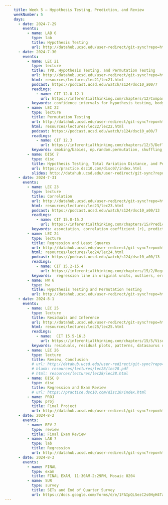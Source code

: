 ```yaml
---
    title: Week 5 – Hypothesis Testing, Prediction, and Review
    weekNumber: 5
    days:
      - date: 2024-7-29
        events: 
          - name: LAB 6 
            type: lab
            title: Hypothesis Testing
            url: http://datahub.ucsd.edu/user-redirect/git-sync?repo=https://github.com/dsc-courses/dsc10-2024-su&subPath=labs/lab06/lab06.ipynb
      - date: 2024-7-30
        events: 
          - name: LEC 21
            type: lecture
            title: TVD, Hypothesis Testing, and Permutation Testing
            url: http://datahub.ucsd.edu/user-redirect/git-sync?repo=https://github.com/dsc-courses/dsc10-2024-su&subPath=lectures/lec21/lec22.ipynb
            html: resources/lectures/lec21/lec21.html
            podcast: https://podcast.ucsd.edu/watch/s124/dsc10_a00/7
            readings: 
              - name: CIT 12.0-12.1
                url: https://inferentialthinking.com/chapters/12/Comparing_Two_Samples.html
            keywords: confidence intervals for hypothesis testing, body temperature, smoking/babies
          - name: LEC 22
            type: lecture
            title: Permutation Testing
            url: http://datahub.ucsd.edu/user-redirect/git-sync?repo=https://github.com/dsc-courses/dsc10-2024-su&subPath=lectures/lec22/lec23.ipynb
            html: resources/lectures/lec22/lec22.html
            podcast: https://podcast.ucsd.edu/watch/s124/dsc10_a00/7
            readings: 
              - name: CIT 12.3
                url: https://inferentialthinking.com/chapters/12/3/Deflategate.html
            keywords: smoking/babies, np.random.permutation, shuffling, Deflategate
          - name: DISC 7
            type: disc
            title: Hypothesis Testing, Total Variation Distance, and Permutation Testing
            url: https://practice.dsc10.com/disc07/index.html
            slides: http://datahub.ucsd.edu/user-redirect/git-sync?repo=https://github.com/dsc-courses/dsc10-2024-su&subPath=discussion/disc07/disc07.ipynb
      - date: 2024-7-31
        events: 
          - name: LEC 23
            type: lecture
            title: Correlation
            url: http://datahub.ucsd.edu/user-redirect/git-sync?repo=https://github.com/dsc-courses/dsc10-2024-su&subPath=lectures/lec23/lec24.ipynb
            html: resources/lectures/lec23/lec23.html
            podcast: https://podcast.ucsd.edu/watch/s124/dsc10_a00/13
            readings:  
              - name: CIT 15.0-15.2
                url: https://inferentialthinking.com/chapters/15/Prediction.html
            keywords: association, correlation coefficient (r), predicting heights, regression line (su)
          - name: LEC 24
            type: lecture
            title: Regression and Least Squares
            url: http://datahub.ucsd.edu/user-redirect/git-sync?repo=https://github.com/dsc-courses/dsc10-2024-su&subPath=lectures/lec24/lec25.ipynb
            html: resources/lectures/lec24/lec24.html
            podcast: https://podcast.ucsd.edu/watch/s124/dsc10_a00/13
            readings: 
              - name: CIT 15.2-15.4
                url: https://inferentialthinking.com/chapters/15/2/Regression_Line.html
            keywords:  regression line in original units, outliers, errors, RMSE, best fit, least squares
          - name: HW 6
            type: hw
            title: Hypothesis Testing and Permutation Testing
            url: http://datahub.ucsd.edu/user-redirect/git-sync?repo=https://github.com/dsc-courses/dsc10-2024-su&subPath=homeworks/hw06/hw06.ipynb
      - date: 2024-8-1
        events: 
          - name: LEC 25
            type: lecture
            title: Residuals and Inference
            url: http://datahub.ucsd.edu/user-redirect/git-sync?repo=https://github.com/dsc-courses/dsc10-2024-su&subPath=lectures/lec25/lec26.ipynb
            html: resources/lectures/lec25/lec25.html
            readings: 
              - name:  CIT 15.5-16.3
                url: https://inferentialthinking.com/chapters/15/5/Visual_Diagnostics.html
            keywords: residuals, residual plots, patterns, datasaurus dozen, prediction intervals
          - name: LEC 26
            type: lecture
            title: Review, Conclusion
            # url: http://datahub.ucsd.edu/user-redirect/git-sync?repo=https://github.com/dsc-courses/dsc10-2024-su&subPath=lectures/lec28/lec28.ipynb
            # blank: resources/lectures/lec28/lec28.pdf
            # html: resources/lectures/lec28/lec28.html
          - name: DISC 8
            type: disc
            title: Regression and Exam Review
            # url: https://practice.dsc10.com/disc10/index.html
          - name: PROJ
            type: proj
            title: Final Project
            url: http://datahub.ucsd.edu/user-redirect/git-sync?repo=https://github.com/dsc-courses/dsc10-2024-su&subPath=projects/final_project/FinalProject.ipynb
      - date: 2024-8-2
        events: 
          - name: REV 2
            type: review
            title: Final Exam Review
          - name: LAB 7
            type: lab
            title: Regression
            url: http://datahub.ucsd.edu/user-redirect/git-sync?repo=https://github.com/dsc-courses/dsc10-2024-su&subPath=labs/lab07/lab07.ipynb
      - date: 2024-8-3
        events: 
          - name: FINAL
            type: exam
            title: FINAL EXAM, 11:30AM-2:29PM, Mosaic 0204
          - name: SUR
            type: survey
            title: SETs and End of Quarter Survey
            url: https://docs.google.com/forms/d/e/1FAIpQLSezC2s0HyH4TaG3KvH3B2yGR7Qy4Nu4rVc3So5qPFhgAUpMbA/viewform
---
```

